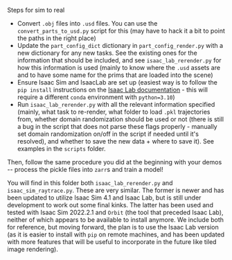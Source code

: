 Steps for sim to real
- Convert `.obj` files into `.usd` files. You can use the `convert_parts_to_usd.py` script for this (may have to hack it a bit to point the paths in the right place)
- Update the `part_config_dict` dictionary in `part_config_render.py` with a new dictionary for any new tasks. See the existing ones for the information that should be included, and see `isaac_lab_rerender.py` for how this information is used (mainly to know where the `.usd` assets are and to have some name for the prims that are loaded into the scene)
- Ensure Isaac Sim and IsaacLab are set up (easiest way is to follow the `pip install` instructions on the [Isaac Lab documentation](https://isaac-sim.github.io/IsaacLab/source/setup/installation/pip_installation.html) - this will require a different `conda` environment with `python=3.10`)
- Run `isaac_lab_rerender.py` with all the relevant information specified (mainly, what task to re-render, what folder to load `.pkl` trajectories from, whether domain randomization should be used or not (there is still a bug in the script that does not parse these flags properly - manually set domain randomization on/off in the script if needed until it's resolved), and whether to save the new data + where to save it). See examples in the `scripts` folder.

Then, follow the same procedure you did at the beginning with your demos -- process the pickle files into `zarr`s and train a model!

You will find in this folder both `isaac_lab_rerender.py` and `isaac_sim_raytrace.py`. These are very similar. The former is newer and has been updated to utilize Isaac Sim 4.1 and Isaac Lab, but is still under development to work out some final kinks. The latter has been used and tested with Isaac Sim 2022.2.1 and `Orbit` (the tool that preceded Isaac Lab), neither of which appears to be available to install anymore. We include both for reference, but moving forward, the plan is to use the Isaac Lab version (as it is easier to install with `pip` on remote machines, and has been updated with more features that will be useful to incorporate in the future like tiled image rendering). 
